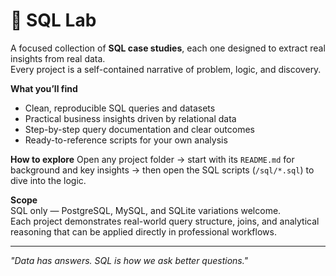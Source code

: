 # 🧠 SQL Lab

A focused collection of **SQL case studies**, each one designed to extract real insights from real data.  
Every project is a self-contained narrative of problem, logic, and discovery.

**What you’ll find**
- Clean, reproducible SQL queries and datasets  
- Practical business insights driven by relational data  
- Step-by-step query documentation and clear outcomes  
- Ready-to-reference scripts for your own analysis  

**How to explore**
Open any project folder → start with its `README.md` for background and key insights → then open the SQL scripts (`/sql/*.sql`) to dive into the logic.  


**Scope**  
SQL only — PostgreSQL, MySQL, and SQLite variations welcome.  
Each project demonstrates real-world query structure, joins, and analytical reasoning that can be applied directly in professional workflows.  

---
*"Data has answers. SQL is how we ask better questions."*
